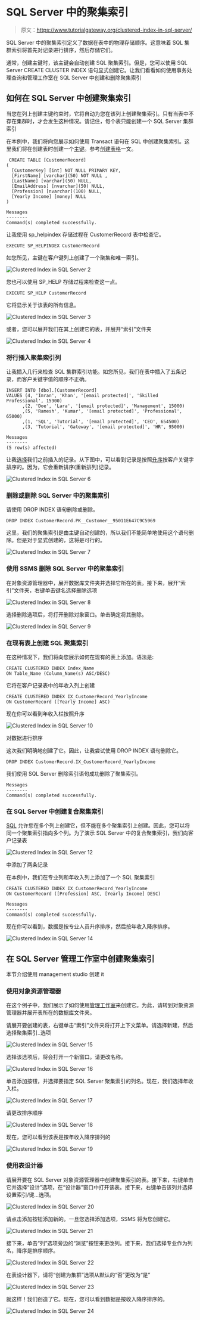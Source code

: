 # SQL Server 中的聚集索引

> 原文：<https://www.tutorialgateway.org/clustered-index-in-sql-server/>

SQL Server 中的聚集索引定义了数据在表中的物理存储顺序。这意味着 SQL 集群索引将首先对记录进行排序，然后存储它们。

通常，创建主键时，该主键会自动创建 SQL 聚集索引。但是，您可以使用 SQL Server CREATE CLUSTER INDEX 语句显式创建它。让我们看看如何使用事务处理查询和管理工作室在 SQL Server 中创建和删除聚集索引

## 如何在 SQL Server 中创建聚集索引

当您在列上创建主键约束时，它将自动为您在该列上创建聚集索引。只有当表中不存在集群时，才会发生这种情况。请记住，每个表只能创建一个 SQL Server 集群索引

在本例中，我们将向您展示如何使用 Transact 语句在 SQL 中创建聚集索引。这里我们将在创建表时创建一个[主键](https://www.tutorialgateway.org/sql-primary-key/)。参考[创建表格](https://www.tutorialgateway.org/sql-create-table/)一文。

```
 CREATE TABLE [CustomerRecord]
(
  [CustomerKey] [int] NOT NULL PRIMARY KEY,
  [FirstName] [varchar](50) NOT NULL ,
  [LastName] [varchar](50) NULL,
  [EmailAddress] [nvarchar](50) NULL,
  [Profession] [nvarchar](100) NULL,
  [Yearly Income] [money] NULL
)
```

```
Messages
--------
Command(s) completed successfully.
```

让我使用 sp_helpindex 存储过程在 CustomerRecord 表中检查它。

```
EXECUTE SP_HELPINDEX CustomerRecord
```

如您所见，主键在客户键列上创建了一个聚集和唯一索引。

![Clustered Index in SQL Server 2](img/f4c42777a82d42eeb6f9368f607eee14.png)

您也可以使用 SP_HELP 存储过程来检查这一点。

```
EXECUTE SP_HELP CustomerRecord
```

它将显示关于该表的所有信息。

![Clustered Index in SQL Server 3](img/e7d540780e98ceae864931c70f36d32a.png)

或者，您可以展开我们在其上创建它的表，并展开“索引”文件夹

![Clustered Index in SQL Server 4](img/3efef4e91e8a48ab288de98b5ac32ca9.png)

### 将行插入聚集索引列

让我插入几行来检查 SQL 集群索引功能。如您所见，我们在表中插入了五条记录，而客户关键字值的顺序不正确。

```
INSERT INTO [dbo].[CustomerRecord] 
VALUES (4, 'Imran', 'Khan', '[email protected]', 'Skilled Professional', 15900)
      ,(2, 'Doe', 'Lara', '[email protected]', 'Management', 15000)
      ,(5, 'Ramesh', 'Kumar', '[email protected]', 'Professional', 65000)
      ,(1, 'SQL', 'Tutorial', '[email protected]', 'CEO', 654500)
      ,(3, 'Tutorial', 'Gateway', '[email protected]', 'HR', 95000)
```

```
Messages
--------
(5 row(s) affected)
```

让我[选择](https://www.tutorialgateway.org/sql-select-statement/)我们之前插入的记录。从下图中，可以看到记录是按照[升序](https://www.tutorialgateway.org/sql-order-by-clause/)按客户关键字排序的。因为，它会重新排序(重新排列)记录。

![Clustered Index in SQL Server 6](img/8f7f36d397958abb1e48099f1793b324.png)

### 删除或删除 SQL Server 中的聚集索引

请使用 DROP INDEX 语句删除或删除。

```
DROP INDEX CustomerRecord.PK__Customer__95011E647C9C5969
```

这里，我们的聚集索引是由主键自动创建的，所以我们不能简单地使用这个语句删除。但是对于显式创建的，这将是可行的。

![Clustered Index in SQL Server 7](img/5e1b8110b491ceaaa35ee93f30f4d949.png)

### 使用 SSMS 删除 SQL Server 中的聚集索引

在对象资源管理器中，展开数据库文件夹并选择它所在的表。接下来，展开“索引”文件夹，右键单击键名选择删除选项

![Clustered Index in SQL Server 8](img/c9b22779d3a50c246f6a2e2bafd625b0.png)

选择删除选项后，将打开删除对象窗口。单击确定将其删除。

![Clustered Index in SQL Server 9](img/8f0a62a809e8f266d32dff4559c2bdfc.png)

### 在现有表上创建 SQL 聚集索引

在这种情况下，我们将向您展示如何在现有的表上添加。语法是:

```
CREATE CLUSTERED INDEX Index_Name
ON Table_Name (Column_Name(s) ASC/DESC)
```

它将在客户记录表中的年收入列上创建

```
CREATE CLUSTERED INDEX IX_CustomerRecord_YearlyIncome
ON CustomerRecord ([Yearly Income] ASC)
```

现在你可以看到年收入栏按照升序

![Clustered Index in SQL Server 10](img/40f8a864a367dd9920bc2468ef737a56.png)

对数据进行排序

这次我们明确地创建了它。因此，让我尝试使用 DROP INDEX 语句删除它。

```
DROP INDEX CustomerRecord.IX_CustomerRecord_YearlyIncome
```

我们使用 SQL Server 删除索引语句成功删除了聚集索引。

```
Messages
--------
Command(s) completed successfully.
```

### 在 SQL Server 中创建复合聚集索引

[SQL](https://www.tutorialgateway.org/sql/) 允许您在多个列上创建它，但不能在多个聚集索引上创建。因此，您可以将同一个聚集索引指向多个列。为了演示 SQL Server 中的复合聚集索引，我们向客户记录表

![Clustered Index in SQL Server 12](img/91dd8e5326a1e95801ab1f708f6b49e5.png)

中添加了两条记录

在本例中，我们在专业列和年收入列上添加了一个 SQL 聚集索引

```
CREATE CLUSTERED INDEX IX_CustomerRecord_YearlyIncome
ON CustomerRecord ([Profession] ASC, [Yearly Income] DESC)
```

```
Messages
--------
Command(s) completed successfully.
```

现在你可以看到，数据是按专业人员升序排序，然后按年收入降序排序。

![Clustered Index in SQL Server 14](img/4ad07a33e3c1261468878e3790821cc2.png)

## 在 SQL Server 管理工作室中创建聚集索引

本节介绍使用 management studio 创建 it

### 使用对象资源管理器

在这个例子中，我们展示了如何使用[管理工作室](https://www.tutorialgateway.org/sql-server-management-studio/)来创建它。为此，请转到对象资源管理器并展开表所在的数据库文件夹。

请展开要创建的表，右键单击“索引”文件夹将打开上下文菜单。请选择新建，然后选择聚集索引..选项

![Clustered Index in SQL Server 15](img/d498260292d2913ec9c335b5c723ffa7.png)

选择该选项后，将会打开一个新窗口。请更改名称。

![Clustered Index in SQL Server 16](img/47ad664473030605bc50db7e25a8671f.png)

单击添加按钮，并选择要指定 SQL Server 聚集索引的列名。现在，我们选择年收入栏。

![Clustered Index in SQL Server 17](img/51a9728726c8fd0aab90b07dff06a545.png)

请更改排序顺序

![Clustered Index in SQL Server 18](img/19fcea5215f0febd0d6c1294e45a2fd9.png)

现在，您可以看到该表是按年收入降序排列的

![Clustered Index in SQL Server 19](img/2f84878712c4b7c3d81144f17cfcb845.png)

### 使用表设计器

请展开要在 SQL Server 对象资源管理器中创建聚集索引的表。接下来，右键单击它并选择“设计”选项，在“设计器”窗口中打开该表。接下来，右键单击该列并选择设置索引/键…选项。

![Clustered Index in SQL Server 20](img/f2fbb1bf7a275673ef14b0c07a258771.png)

请点击添加按钮添加新的。一旦您选择添加选项，SSMS 将为您创建它。

![Clustered Index in SQL Server 21](img/b671973e23e210369e503425afd839d8.png)

接下来，单击“列”选项旁边的“浏览”按钮来更改列。接下来，我们选择专业作为列名，降序是排序顺序。

![Clustered Index in SQL Server 22](img/6378d8c2c18b3ecf0d18291a808890c8.png)

在表设计器下，请将“创建为集群”选项从默认的“否”更改为“是”

![Clustered Index in SQL Server 23](img/72d659e81f9ecd47872bd16566351ca7.png)

就这样！我们创造了它。现在，您可以看到数据是按收入降序排序的。

![Clustered Index in SQL Server 24](img/7d98a7f409401279a0e2a6e34f38a800.png)